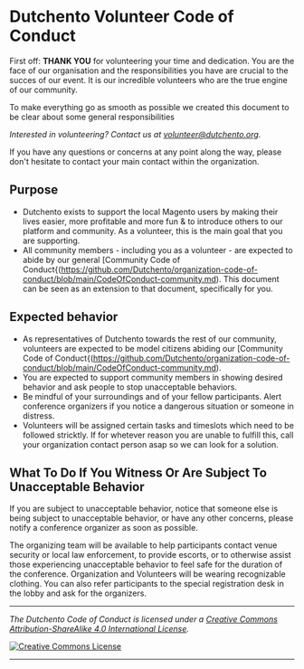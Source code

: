 # Dutchento Volunteer Code of Conduct

First off: **THANK YOU** for volunteering your time and dedication. You are the face of our organisation and the responsibilities you have are crucial to the succes of our event. It is our incredible volunteers who are the true engine of our community.

To make everything go as smooth as possible we created this document to be clear about some general responsibilities 

*Interested in volunteering? Contact us at volunteer@dutchento.org.*

If you have any questions or concerns at any point along the way, please don't hesitate to contact your main contact within the organization.

## Purpose
* Dutchento exists to support the local Magento users by making their lives easier, more profitable and more fun & to introduce others to our platform and community. As a volunteer, this is the main goal that you are supporting.
* All community members - including you as a volunteer - are expected to abide by our general [Community Code of Conduct{(https://github.com/Dutchento/organization-code-of-conduct/blob/main/CodeOfConduct-community.md). This document can be seen as an extension to that document, specifically for you.

## Expected behavior
* As representatives of Dutchento towards the rest of our community, volunteers are expected to be model citizens abiding our [Community Code of Conduct{(https://github.com/Dutchento/organization-code-of-conduct/blob/main/CodeOfConduct-community.md).
* You are expected to support community members in showing desired behavior and ask people to stop unacceptable behaviors.
* Be mindful of your surroundings and of your fellow participants. Alert conference organizers if you notice a dangerous situation or someone in distress.
* Volunteers will be assigned certain tasks and timeslots which need to be followed stricktly. If for whetever reason you are unable to fulfill this, call your organization contact person asap so we can look for a solution.

## What To Do If You Witness Or Are Subject To Unacceptable Behavior
If you are subject to unacceptable behavior, notice that someone else is being subject to unacceptable behavior, or have any other concerns, please notify a conference organizer as soon as possible.

The organizing team will be available to help participants contact venue security or local law enforcement, to provide escorts, or to otherwise assist those experiencing unacceptable behavior to feel safe for the duration of the conference.
Organization and Volunteers will be wearing recognizable clothing. You can also refer participants to the special registration desk in the lobby and ask for the organizers.

---

*_The Dutchento Code of Conduct is licensed under a <a rel="license" href="http://creativecommons.org/licenses/by-sa/4.0/">Creative Commons Attribution-ShareAlike 4.0 International License</a>._*

<a rel="license" href="http://creativecommons.org/licenses/by-sa/4.0/" target="_blank"><img alt="Creative Commons License" style="border-width:0" src="https://i.creativecommons.org/l/by-sa/4.0/88x31.png" /></a> 

---
